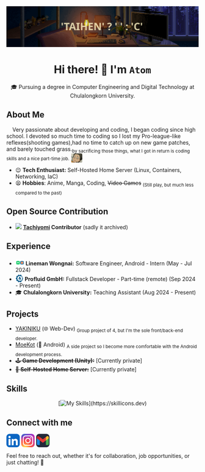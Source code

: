 <a href="https://taihenc.github.io/" target="blank">
<img src="./assets/header_animated.svg" alt="header"/>
</a>

<div align="center">

<!-- ![sdf](./assets/home_bg.gif) -->

# Hi there! 👋 I'm `Atom`

🎓 Pursuing a degree in Computer Engineering and Digital Technology at Chulalongkorn University.

</div>

## About Me

&nbsp;&nbsp;&nbsp; Very passionate about developing and coding, I began coding since high school. I devoted so much time to coding so I lost my Pro-league-like reflexes(shooting games),had no time to catch up on new game patches, and barely touched grass.<sub size='1'>by sacrificing those things, what I got in return is coding skills and a nice part-time job.<img src='./assets/hallucinate.png' style='height: 2em; margin-left: 5px; border-radius: 2px; position: absolute;'></img></sub>

-   😉 **Tech Enthusiast:** Self-Hosted Home Server (Linux, Containers, Networking, IaC)
-   😫 **Hobbies**: Anime, Manga, Coding, ~~Video Games~~ <sub size="1">(Still play, but much less compared to the past)</sub>

## Open Source Contribution

-   <img src='https://github.com/tachiyomiorg.png' width=20> **[Tachiyomi](https://github.com/tachiyomiorg) Contributor** (sadly it archived)

## Experience

-   <img src='./assets/lmwn.png' style='height: 1.5em; transform: translateY(0.25em); border-radius: 2px;'/> **Lineman Wongnai:** Software Engineer, Android - Intern (May - Jul 2024)
-   <img src='./assets/profluid.png' style='height: 1.5em; transform: translateY(0.25em); border-radius: 2px;'/> **Profluid GmbH:** Fullstack Developer - Part-time (remote) (Sep 2024 - Present)
-   🎓 **Chulalongkorn University:** Teaching Assistant (Aug 2024 - Present)

## Projects

-   [YAKINIKU](https://github.com/Taihenc/YAKINIKU/) (🌐 Web-Dev) <sub size=1>Group project of 4, but I'm the sole front/back-end developer.</sub>
-   [MoeKot](https://github.com/Taihenc/MoeKot) (📱 Android) <sub size=1>A side project so I become more comfortable with the Android development process.</sub>
-   ~~🕹️ **Game Development (Unity):**~~ [Currently private]
-   ~~🏡 **Self-Hosted Home Server:**~~ [Currently private]

## Skills

<div align="center">
  
  [![My Skills](https://skillicons.dev/icons?i=js,ts,html,css,tailwind,vite,nextjs,mongodb,cpp,cs,kotlin,py,vscode,androidstudio,)](https://skillicons.dev)
  
</div>

## Connect with me

<p align="left">
<a href="https://linkedin.com/in/peerapat-patcharamontree-138a8b229" target="blank"><img align="center" src="https://raw.githubusercontent.com/tandpfun/skill-icons/main/icons/LinkedIn.svg" alt="peerapat-patcharamontree" height="35" width="35" /></a>
<a href="https://instagram.com/atom.taihen" target="blank"><img align="center" src="https://raw.githubusercontent.com/tandpfun/skill-icons/main/icons/Instagram.svg" alt="atom.taihen" height="35" width="35" /></a>
<a href="mailto:taihennah@gmail.com" target="blank"><img align="center" src="https://raw.githubusercontent.com/tandpfun/skill-icons/main/icons/Gmail-Dark.svg" alt="taihennah@gmail.com" height="35" width="35" /></a>
</p>

Feel free to reach out, whether it's for collaboration, job opportunities, or just chatting! 🚀
